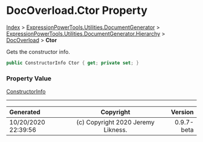 ﻿# DocOverload.Ctor Property

[Index](../index.md) > [ExpressionPowerTools.Utilities.DocumentGenerator](ExpressionPowerTools.Utilities.DocumentGenerator.a.md) > [ExpressionPowerTools.Utilities.DocumentGenerator.Hierarchy](ExpressionPowerTools.Utilities.DocumentGenerator.Hierarchy.n.md) > [DocOverload](ExpressionPowerTools.Utilities.DocumentGenerator.Hierarchy.DocOverload.cs.md) > **Ctor**

Gets the constructor info.

```csharp
public ConstructorInfo Ctor { get; private set; }
```

### Property Value

 [ConstructorInfo](https://docs.microsoft.com/dotnet/api/system.reflection.constructorinfo) 


---

| Generated | Copyright | Version |
| :-- | :-: | --: |
| 10/20/2020 22:39:56 | (c) Copyright 2020 Jeremy Likness. | 0.9.7-beta |
